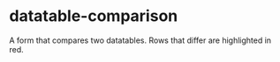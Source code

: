 # datatable-comparison
A form that compares two datatables. Rows that differ are highlighted in red.
